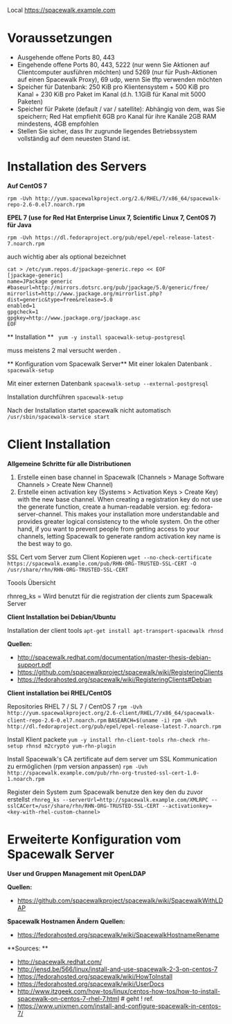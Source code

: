 
Local https://spacewalk.example.com

Voraussetzungen
==============

* Ausgehende offene Ports 80, 443
* Eingehende offene Ports 80, 443, 5222 (nur wenn Sie Aktionen auf Clientcomputer ausführen möchten) und 5269 (nur für Push-Aktionen auf einen Spacewalk Proxy), 69 udp, wenn Sie tftp verwenden möchten
* Speicher für Datenbank: 250 KiB pro Klientensystem + 500 KiB pro Kanal + 230 KiB pro Paket im Kanal (d.h. 1.1GiB für Kanal mit 5000 Paketen)
* Speicher für Pakete (default / var / satellite): Abhängig von dem, was Sie speichern; Red Hat empfiehlt 6GB pro Kanal für ihre Kanäle 2GB RAM mindestens, 4GB empfohlen
* Stellen Sie sicher, dass Ihr zugrunde liegendes Betriebssystem vollständig auf dem neuesten Stand ist.

Installation des Servers
===================

**Auf CentOS 7**

`rpm -Uvh http://yum.spacewalkproject.org/2.6/RHEL/7/x86_64/spacewalk-repo-2.6-0.el7.noarch.rpm`

**EPEL 7 (use for Red Hat Enterprise Linux 7, Scientific Linux 7, CentOS 7) für Java**

`rpm -Uvh https://dl.fedoraproject.org/pub/epel/epel-release-latest-7.noarch.rpm`

auch wichtig aber als optional bezeichnet
```
cat > /etc/yum.repos.d/jpackage-generic.repo << EOF
[jpackage-generic]
name=JPackage generic
#baseurl=http://mirrors.dotsrc.org/pub/jpackage/5.0/generic/free/
mirrorlist=http://www.jpackage.org/mirrorlist.php?dist=generic&type=free&release=5.0
enabled=1
gpgcheck=1
gpgkey=http://www.jpackage.org/jpackage.asc
EOF
```

** Installation **
` yum -y install spacewalk-setup-postgresql`

muss meistens 2 mal versucht werden .

** Konfiguration vom Spacewalk Server**
Mit einer lokalen Datenbank .
`spacewalk-setup`

Mit einer externen Datenbank
`spacewalk-setup --external-postgresql`

Installation durchführen
`spacewalk-setup`

Nach der Installation startet spacewalk nicht automatisch
`/usr/sbin/spacewalk-service start`


Client Installation
==============

**Allgemeine Schritte für alle Distributionen**

1. Erstelle einen  base channel in Spacewalk (Channels > Manage Software Channels > Create New Channel)
2.  Erstelle einen activation key (Systems > Activation Keys > Create Key) with the new base channel. When creating a registration key do not use the generate function, create a human-readable version. eg: fedora-server-channel. This makes your installation more understandable and provides greater logical consistency to the whole system. On the other hand, if you want to prevent people from getting access to your channels, letting Spacewalk to generate random activation key name is the best way to go.


SSL Cert vom Server zum Client Kopieren
`wget --no-check-certificate https://spacewalk.example.com/pub/RHN-ORG-TRUSTED-SSL-CERT -O /usr/share/rhn/RHN-ORG-TRUSTED-SSL-CERT`


Toools Übersicht

rhnreg_ks = Wird benutzt für die  registration der clients zum Spacewalk Server

**Client Installation bei Debian/Ubuntu**

Installation der client tools 
`apt-get install apt-transport-spacewalk rhnsd`



**Quellen:**
* http://spacewalk.redhat.com/documentation/master-thesis-debian-support.pdf
* https://github.com/spacewalkproject/spacewalk/wiki/RegisteringClients
* https://fedorahosted.org/spacewalk/wiki/RegisteringClients#Debian

**Client installation bei RHEL/CentOS**

Repositories  RHEL 7 / SL 7 / CentOS 7
`rpm -Uvh http://yum.spacewalkproject.org/2.6-client/RHEL/7/x86_64/spacewalk-client-repo-2.6-0.el7.noarch.rpm`
`BASEARCH=$(uname -i)`
`rpm -Uvh http://dl.fedoraproject.org/pub/epel/epel-release-latest-7.noarch.rpm`

Install Klient packete
`yum -y install rhn-client-tools rhn-check rhn-setup rhnsd m2crypto yum-rhn-plugin`

Install Spacewalk's CA zertificate auf dem server um  SSL Kommunication zu ermöglichen (rpm version anpassen)
`rpm -Uvh http://spacewalk.example.com/pub/rhn-org-trusted-ssl-cert-1.0-1.noarch.rpm`

Register dein System zum Spacewalk benutze den key den du zuvor erstellst
`rhnreg_ks --serverUrl=http://spacewalk.example.com/XMLRPC --sslCACert=/usr/share/rhn/RHN-ORG-TRUSTED-SSL-CERT --activationkey=<key-with-rhel-custom-channel> `

Erweiterte Konfiguration vom Spacewalk Server 
=======================================

**User und Gruppen Management mit OpenLDAP**

**Quellen:**
* https://github.com/spacewalkproject/spacewalk/wiki/SpacewalkWithLDAP

**Spacewalk Hostnamen Ändern**
**Quellen:**
* https://fedorahosted.org/spacewalk/wiki/SpacewalkHostnameRename

**Sources: **
* http://spacewalk.redhat.com/
* http://jensd.be/566/linux/install-and-use-spacewalk-2-3-on-centos-7
* https://fedorahosted.org/spacewalk/wiki/HowToInstall
* https://fedorahosted.org/spacewalk/wiki/UserDocs
* http://www.itzgeek.com/how-tos/linux/centos-how-tos/how-to-install-spacewalk-on-centos-7-rhel-7.html # geht ! ref.
* https://www.unixmen.com/install-and-configure-spacewalk-in-centos-7/